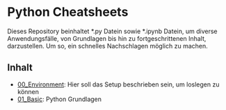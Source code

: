 # Python Cheatsheets

Dieses Repository beinhaltet *.py Datein sowie *.ipynb Datein, um diverse Anwendungsfälle, von Grundlagen bis hin zu fortgeschrittenen Inhalt, darzustellen. Um so, ein schnelles Nachschlagen möglich zu machen. 

## Inhalt

* [00_Environment](./00_Environment/Readme.md):
  Hier soll das Setup beschrieben sein, um loslegen zu können
* [01_Basic](./01_Basic/Readme.md):
  Python Grundlagen


